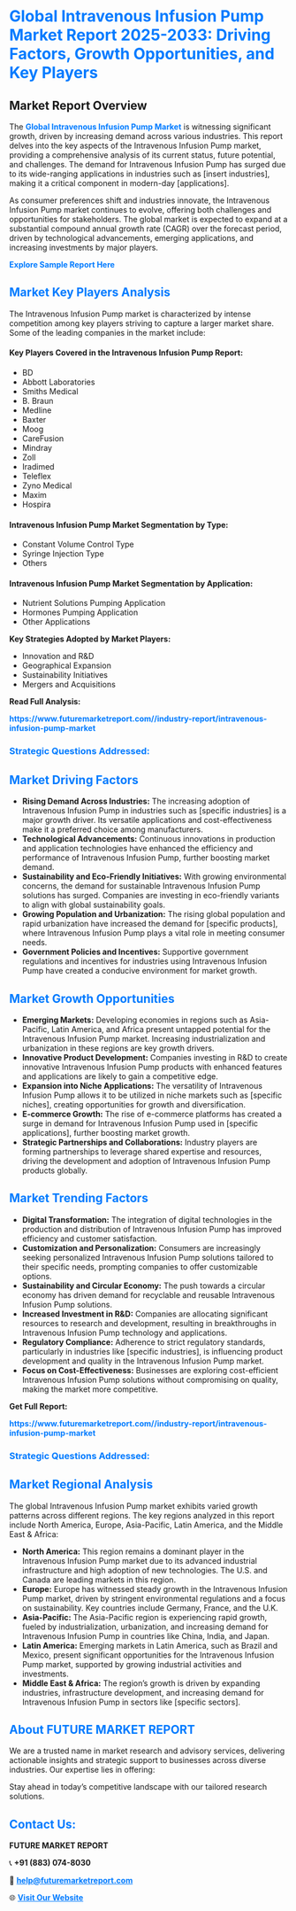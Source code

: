 <h1 style="color: #007BFF;">Global Intravenous Infusion Pump Market Report 2025-2033: Driving Factors, Growth Opportunities, and Key Players</h1>

<section id="overview">
<h2>Market Report Overview</h2>
<p>The <a href="https://www.futuremarketreport.com//industry-report/intravenous-infusion-pump-market" style="color: #007BFF; text-decoration: none;"><strong>Global Intravenous Infusion Pump Market</strong></a> is witnessing significant growth, driven by increasing demand across various industries. This report delves into the key aspects of the Intravenous Infusion Pump market, providing a comprehensive analysis of its current status, future potential, and challenges. The demand for Intravenous Infusion Pump has surged due to its wide-ranging applications in industries such as [insert industries], making it a critical component in modern-day [applications].</p>
<p>As consumer preferences shift and industries innovate, the Intravenous Infusion Pump market continues to evolve, offering both challenges and opportunities for stakeholders. The global market is expected to expand at a substantial compound annual growth rate (CAGR) over the forecast period, driven by technological advancements, emerging applications, and increasing investments by major players.</p>
</section>

<section id="overview">
<p><a href="https://www.futuremarketreport.com//request-sample/reportId=58024" style="color: #007BFF; text-decoration: none;"><strong>Explore Sample Report Here</strong></a></p>
</section>

<section id="key-players">
<h2 style="color: #007BFF;">Market Key Players Analysis</h2>
<p>The Intravenous Infusion Pump market is characterized by intense competition among key players striving to capture a larger market share. Some of the leading companies in the market include:</p>
<h4>Key Players Covered in the Intravenous Infusion Pump Report:</h4>
<ul><li>BD</li><li>Abbott Laboratories</li><li>Smiths Medical</li><li>B. Braun</li><li>Medline</li><li>Baxter</li><li>Moog</li><li>CareFusion</li><li>Mindray</li><li>Zoll</li><li>Iradimed</li><li>Teleflex</li><li>Zyno Medical</li><li>Maxim</li><li>Hospira</li></ul>
<h4>Intravenous Infusion Pump Market Segmentation by Type:</h4>
<ul><li>Constant Volume Control Type</li><li>Syringe Injection Type</li><li>Others</li></ul>

<h4>Intravenous Infusion Pump Market Segmentation by Application:</h4>
<ul><li>Nutrient Solutions Pumping Application</li><li>Hormones Pumping Application</li><li>Other Applications</li></ul>
<p><strong>Key Strategies Adopted by Market Players:</strong></p>
<ul>
<li>Innovation and R&D</li>
<li>Geographical Expansion</li>
<li>Sustainability Initiatives</li>
<li>Mergers and Acquisitions</li>
</ul>
</section>

<section>
<p><strong>Read Full Analysis: </strong></p><a href="https://www.futuremarketreport.com//industry-report/intravenous-infusion-pump-market" style="color: #007BFF; text-decoration: none;"><strong>https://www.futuremarketreport.com//industry-report/intravenous-infusion-pump-market</strong></a>
<h3 style="color: #007BFF;">Strategic Questions Addressed:</h3>
</section>

<section id="driving-factors">
<h2 style="color: #007BFF;">Market Driving Factors</h2>
<ul>
<li><strong>Rising Demand Across Industries:</strong> The increasing adoption of Intravenous Infusion Pump in industries such as [specific industries] is a major growth driver. Its versatile applications and cost-effectiveness make it a preferred choice among manufacturers.</li>
<li><strong>Technological Advancements:</strong> Continuous innovations in production and application technologies have enhanced the efficiency and performance of Intravenous Infusion Pump, further boosting market demand.</li>
<li><strong>Sustainability and Eco-Friendly Initiatives:</strong> With growing environmental concerns, the demand for sustainable Intravenous Infusion Pump solutions has surged. Companies are investing in eco-friendly variants to align with global sustainability goals.</li>
<li><strong>Growing Population and Urbanization:</strong> The rising global population and rapid urbanization have increased the demand for [specific products], where Intravenous Infusion Pump plays a vital role in meeting consumer needs.</li>
<li><strong>Government Policies and Incentives:</strong> Supportive government regulations and incentives for industries using Intravenous Infusion Pump have created a conducive environment for market growth.</li>
</ul>
</section>

<section id="growth-opportunities">
<h2 style="color: #007BFF;">Market Growth Opportunities</h2>
<ul>
<li><strong>Emerging Markets:</strong> Developing economies in regions such as Asia-Pacific, Latin America, and Africa present untapped potential for the Intravenous Infusion Pump market. Increasing industrialization and urbanization in these regions are key growth drivers.</li>
<li><strong>Innovative Product Development:</strong> Companies investing in R&D to create innovative Intravenous Infusion Pump products with enhanced features and applications are likely to gain a competitive edge.</li>
<li><strong>Expansion into Niche Applications:</strong> The versatility of Intravenous Infusion Pump allows it to be utilized in niche markets such as [specific niches], creating opportunities for growth and diversification.</li>
<li><strong>E-commerce Growth:</strong> The rise of e-commerce platforms has created a surge in demand for Intravenous Infusion Pump used in [specific applications], further boosting market growth.</li>
<li><strong>Strategic Partnerships and Collaborations:</strong> Industry players are forming partnerships to leverage shared expertise and resources, driving the development and adoption of Intravenous Infusion Pump products globally.</li>
</ul>
</section>

<section id="trending-factors">
<h2 style="color: #007BFF;">Market Trending Factors</h2>
<ul>
<li><strong>Digital Transformation:</strong> The integration of digital technologies in the production and distribution of Intravenous Infusion Pump has improved efficiency and customer satisfaction.</li>
<li><strong>Customization and Personalization:</strong> Consumers are increasingly seeking personalized Intravenous Infusion Pump solutions tailored to their specific needs, prompting companies to offer customizable options.</li>
<li><strong>Sustainability and Circular Economy:</strong> The push towards a circular economy has driven demand for recyclable and reusable Intravenous Infusion Pump solutions.</li>
<li><strong>Increased Investment in R&D:</strong> Companies are allocating significant resources to research and development, resulting in breakthroughs in Intravenous Infusion Pump technology and applications.</li>
<li><strong>Regulatory Compliance:</strong> Adherence to strict regulatory standards, particularly in industries like [specific industries], is influencing product development and quality in the Intravenous Infusion Pump market.</li>
<li><strong>Focus on Cost-Effectiveness:</strong> Businesses are exploring cost-efficient Intravenous Infusion Pump solutions without compromising on quality, making the market more competitive.</li>
</ul>
</section>

<section>
<p><strong>Get Full Report: </strong></p><a href="https://www.futuremarketreport.com//industry-report/intravenous-infusion-pump-market" style="color: #007BFF; text-decoration: none;"><strong>https://www.futuremarketreport.com//industry-report/intravenous-infusion-pump-market</strong></a>
<h3 style="color: #007BFF;">Strategic Questions Addressed:</h3>
</section>


<section id="regional-analysis">
<h2 style="color: #007BFF;">Market Regional Analysis</h2>
<p>The global Intravenous Infusion Pump market exhibits varied growth patterns across different regions. The key regions analyzed in this report include North America, Europe, Asia-Pacific, Latin America, and the Middle East & Africa:</p>
<ul>
<li><strong>North America:</strong> This region remains a dominant player in the Intravenous Infusion Pump market due to its advanced industrial infrastructure and high adoption of new technologies. The U.S. and Canada are leading markets in this region.</li>
<li><strong>Europe:</strong> Europe has witnessed steady growth in the Intravenous Infusion Pump market, driven by stringent environmental regulations and a focus on sustainability. Key countries include Germany, France, and the U.K.</li>
<li><strong>Asia-Pacific:</strong> The Asia-Pacific region is experiencing rapid growth, fueled by industrialization, urbanization, and increasing demand for Intravenous Infusion Pump in countries like China, India, and Japan.</li>
<li><strong>Latin America:</strong> Emerging markets in Latin America, such as Brazil and Mexico, present significant opportunities for the Intravenous Infusion Pump market, supported by growing industrial activities and investments.</li>
<li><strong>Middle East & Africa:</strong> The region’s growth is driven by expanding industries, infrastructure development, and increasing demand for Intravenous Infusion Pump in sectors like [specific sectors].</li>
</ul>
</section>

<footer>
<h2 style="color: #007BFF;">About FUTURE MARKET REPORT</h2>
<p>We are a trusted name in market research and advisory services, delivering actionable insights and strategic support to businesses across diverse industries. Our expertise lies in offering:</p>

<p>Stay ahead in today’s competitive landscape with our tailored research solutions.</p>

<h2 style="color: #007BFF;">Contact Us:</h2>
<p><strong>FUTURE MARKET REPORT</strong></p>
<p>📞 <strong>+91 (883) 074-8030</strong></p>
<p>📧 <strong><a href="mailto:help@futuremarketreport.com" style="color: #007BFF;">help@futuremarketreport.com</a></strong></p>
<p>🌐 <strong><a href="https://www.futuremarketreport.com/" style="color: #007BFF;">Visit Our Website</a></strong></p>
</footer>